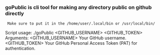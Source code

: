 ### goPublic is cli tool for making any directory public on github directly 

` Make sure to put it in the /home/user/.local/bin or /usr/local/bin/`

Script usage: ./goPublic <GITHUB_USERNAME> <GITHUB_TOKEN>
Arguments:
  <GITHUB_USERNAME>   Your GitHub username.
  <GITHUB_TOKEN>      Your GitHub Personal Access Token (PAT) for authentication.


